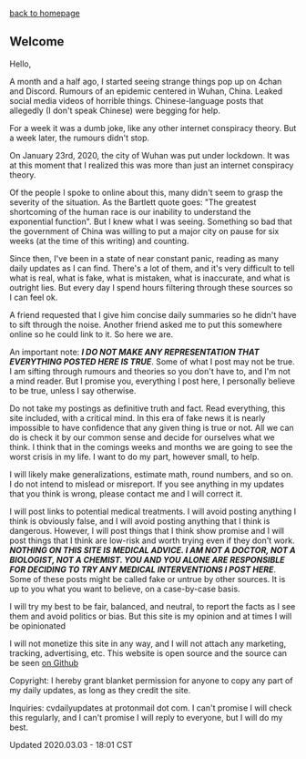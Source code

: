 [back to homepage](README.md)

## Welcome

Hello,

A month and a half ago, I started seeing strange things pop up on 4chan and
Discord. Rumours of an epidemic centered in Wuhan, China. Leaked social media
videos of horrible things. Chinese-language posts that allegedly (I don't
speak Chinese) were begging for help.

For a week it was a dumb joke, like any other internet conspiracy theory. But
a week later, the rumours didn't stop.

On January 23rd, 2020, the city of Wuhan was put under lockdown. It was at this
moment that I realized this was more than just an internet conspiracy theory.

Of the people I spoke to online about this, many didn't seem to grasp the
severity of the situation. As the Bartlett quote goes: "The greatest shortcoming
of the human race is our inability to understand the exponential function". But I
knew what I was seeing. Something so bad that the government of China was willing
to put a major city on pause for six weeks (at the time of this writing) and counting.

Since then, I've been in a state of near constant panic, reading as many
daily updates as I can find. There's a lot of them, and it's very
difficult to tell what is real, what is fake, what is mistaken, what is
inaccurate, and what is outright lies. But every day I spend hours
filtering through these sources so I can feel ok.

A friend requested that I give him concise daily summaries so he didn't
have to sift through the noise. Another friend asked me to put this
somewhere online so he could link to it. So here we are.

An important note: _**I DO NOT MAKE ANY REPRESENTATION THAT EVERYTHING
POSTED HERE IS TRUE**_. Some of what I post may not be true. I am
sifting through rumours and theories so you don't have to, and I'm not a
mind reader. But I promise you, everything I post here, I personally
believe to be true, unless I say otherwise.

Do not take my postings as definitive truth and fact. Read everything,
this site included, with a critical mind. In this era of fake news it is
nearly impossible to have confidence that any given thing is true or
not. All we can do is check it by our common sense and decide for
ourselves what we think. I think that in the comings weeks and months we
are going to see the worst crisis in my life. I want to do my part,
however small, to help.

I will likely make generalizations, estimate math, round numbers, and so
on. I do not intend to mislead or misreport. If you see anything in my
updates that you think is wrong, please contact me and I will correct
it.

I will post links to potential medical treatments. I will avoid posting
anything I think is obviously false, and I will avoid posting anything
that I think is dangerous. However, I will post things that I think show
promise and I will post things that I think are low-risk and worth
trying even if they don't work. _**NOTHING ON THIS SITE IS MEDICAL
ADVICE. I AM NOT A DOCTOR, NOT A BIOLOGIST, NOT A CHEMIST. YOU AND YOU
ALONE ARE RESPONSIBLE FOR DECIDING TO TRY ANY MEDICAL INTERVENTIONS I
POST HERE**_. Some of these posts might be called fake or untrue by
other sources. It is up to you what you want to believe, on a
case-by-case basis.

I will try my best to be fair, balanced, and neutral, to report the
facts as I see them and avoid politics or bias. But this site is my
opinion and at times I will be opinionated

I will not monetize this site in any way, and I will not attach any
marketing, tracking, advertising, etc. This website is open source and
the source can be seen [on
Github](https://github.com/cvdailyupdates/cvdailyupdates.github.io)

Copyright: I hereby grant blanket permission for anyone to copy any part
of my daily updates, as long as they credit the site.

Inquiries: cvdailyupdates at protonmail dot com. I can't promise I will
check this regularly, and I can't promise I will reply to everyone, but
I will do my best.

Updated 2020.03.03 - 18:01 CST
